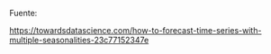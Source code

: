 Fuente: 

https://towardsdatascience.com/how-to-forecast-time-series-with-multiple-seasonalities-23c77152347e
